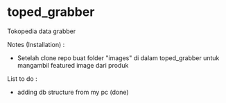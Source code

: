 # toped_grabber
Tokopedia data grabber

Notes (Installation) :
- Setelah clone repo buat folder "images" di dalam toped_grabber untuk mangambil featured image dari produk

List to do :
- adding db structure from my pc (done)

